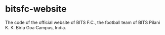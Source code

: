 # bitsfc-website
The code of the official website of BITS F.C., the football team of BITS Pilani K. K. Birla Goa Campus, India.
